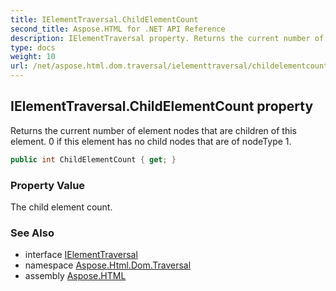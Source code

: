 ```yaml
---
title: IElementTraversal.ChildElementCount
second_title: Aspose.HTML for .NET API Reference
description: IElementTraversal property. Returns the current number of element nodes that are children of this element. 0 if this element has no child nodes that are of nodeType 1
type: docs
weight: 10
url: /net/aspose.html.dom.traversal/ielementtraversal/childelementcount/
---
```

## IElementTraversal.ChildElementCount property

Returns the current number of element nodes that are children of this element. 0 if this element has no child nodes that are of nodeType 1.

```csharp
public int ChildElementCount { get; }
```

### Property Value

The child element count.

### See Also

* interface [IElementTraversal](../)
* namespace [Aspose.Html.Dom.Traversal](../../../aspose.html.dom.traversal/)
* assembly [Aspose.HTML](../../../)

